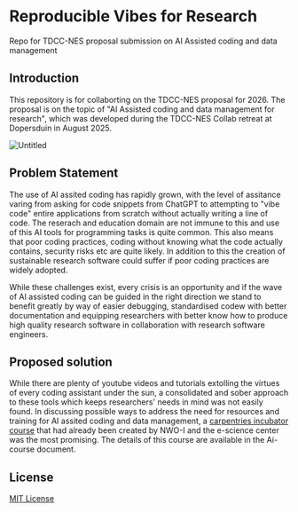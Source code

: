 # Reproducible Vibes for Research
Repo for TDCC-NES proposal submission on AI Assisted coding and data management

## Introduction
This repository is for collaborting on the TDCC-NES proposal for 2026. The proposal is on the topic of "AI Assisted coding and data management for research", which was developed during the TDCC-NES Collab retreat at Dopersduin in August 2025. 

![Untitled](https://github.com/user-attachments/assets/e8463cbc-72f6-4fea-a102-95dc8af80c0e)

## Problem Statement
The use of AI assited coding has rapidly grown, with the level of assitance varing from asking for code snippets from ChatGPT to attempting to "vibe code" entire applications from scratch without actually writing a line of code. The reserach and education domain are not immune to this and use of this AI tools for programming tasks is quite common. This also means that poor coding practices, coding without knowing what the code actually contains, security risks etc are quite likely. In addition to this the creation of sustainable research software could suffer if poor coding practices are widely adopted. 

While these challenges exist, every crisis is an opportunity and if the wave of AI assisted coding can be guided in the right direction we stand to benefit greatly by way of easier debugging, standardised codew with better documentation and equipping researchers with better know how to produce high quality research software in collaboration with research software engineers. 

## Proposed solution
While there are plenty of youtube videos and tutorials extolling the virtues of every coding assistant under the sun, a consolidated and sober approach to these tools which keeps researchers' needs in mind was not easily found. In discussing possible ways to address the need for resources and training for AI assited coding and data management, a [carpentries incubator course](https://carpentries-incubator.github.io/gen-ai-coding/) that had already been created by NWO-I and the e-science center was the most promising. The details of this course are available in the Ai-course document. 

## License
[MIT License](https://opensource.org/license/mit)
